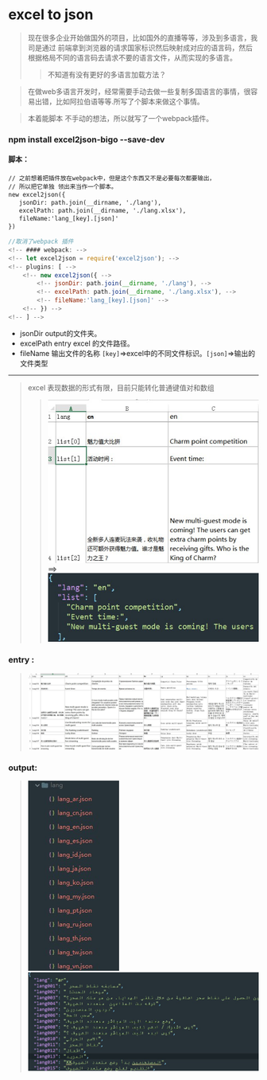 # excel to json

> 现在很多企业开始做国外的项目，比如国外的直播等等，涉及到多语言，我司是通过 前端拿到浏览器的请求国家标识然后映射成对应的语言码，然后根据格局不同的语言码去请求不要的语言文件，从而实现的多语言。
>> 不知道有没有更好的多语言加载方法？

> 在做web多语言开发时，经常需要手动去做一些复制多国语言的事情，很容易出错，比如阿拉伯语等等.所写了个脚本来做这个事情。

> 本着能脚本 不手动的想法，所以就写了一个webpack插件。

### npm install excel2json-bigo --save-dev
#### 脚本：
```
// 之前想着把插件放在webpack中，但是这个东西又不是必要每次都要输出，
// 所以把它单独 领出来当作一个脚本。
new excel2json({
   jsonDir: path.join(__dirname, './lang'),
   excelPath: path.join(__dirname, './lang.xlsx'),
   fileName:'lang_[key].[json]'
})
```


```js
//取消了webpack 插件
<!-- #### webpack: -->
<!-- let excel2json = require('excel2json'); -->
<!-- plugins: [ -->
    <!-- new excel2json({ -->
        <!-- jsonDir: path.join(__dirname, './lang'), -->
        <!-- excelPath: path.join(__dirname, './lang.xlsx'), -->
        <!-- fileName:'lang_[key].[json]' -->
    <!-- }) -->
<!-- ] -->
```

- jsonDir output的文件夹。
- excelPath entry excel 的文件路径。
- fileName 输出文件的名称  `[key]`=>excel中的不同文件标识。`[json]`=>输出的文件类型
****
> excel 表现数据的形式有限，目前只能转化普通键值对和数组
>>![arrDemo](./arrDemo.jpg) **==>** ![arrDemo](./arrOutputDemo.jpg)

### entry :
> ![entry](./demo.jpg)

### output:
> ![output](./outputDemo.jpg)
  ![output](./outputDemo2.jpg)



